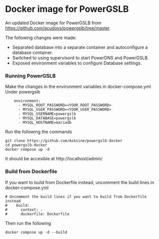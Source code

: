 # Docker image for PowerGSLB

An updated Docker image for PowerGSLB from https://github.com/acudovs/powergslb/tree/master

The following changes were made:
* Separated database into a separate container and autoconfigure a database container.
* Switched to using supervisord to start PowerDNS and PowerGSLB.
* Exposed environment variables to configure Database settings.

### Running PowerGSLB 

Make the changes in the environment variables in docker-compose.yml 
Under powergslb
```
    environment:
      - MYSQL_ROOT_PASSWORD=<YOUR_ROOT_PASSWORD>
      - MYSQL_USER_PASSWORD=<YOUR_USER_PASSWORD>
      - MYSQL_USERNAME=powergslb
      - MYSQL_DATABASE=powergslb
      - MYSQL_HOSTNAME=mariadb
```

Run the following the commands
```
git clone https://github.com/Asksine/powergslb-docker
cd powergslb-docker
docker compose up -d
```

It should be accesible at http://localhost/admin/

### Build from Dockerfile

If you want to build from Dockerfile instead, uncomment the build lines in docker-compose.yml
```
# Uncomment the build lines if you want to build from Dockerfile instead
#    build:
#      context: .
#      dockerfile: Dockerfile
```

Then run the following
```
docker compose up -d --build
```
